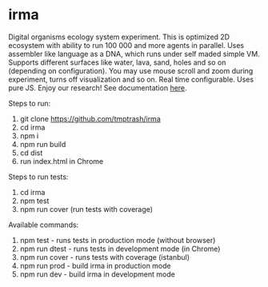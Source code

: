 # irma
Digital organisms ecology system experiment. This is optimized 2D ecosystem with ability to run 100 000 and more agents in parallel. Uses assembler like language as a DNA, which runs under self maded simple VM. Supports different surfaces like water, lava, sand, holes and so on (depending on configuration). You may use mouse scroll and zoom during experiment, turns off visualization and so on. Real time configurable. Uses pure JS. Enjoy our research! See documentation [here](https://docs.google.com/document/d/1qTz61YHFw17TLQeiHPI_xKHCWmP0st1fFukv4d9k460).

Steps to run:
1. git clone https://github.com/tmptrash/irma
2. cd irma
3. npm i
4. npm run build
5. cd dist
6. run index.html in Chrome

Steps to run tests:
1. cd irma
2. npm test
3. npm run cover (run tests with coverage)

Available commands:
1. npm test      - runs tests in production mode (without browser)
2. npm run dtest - runs tests in development mode (in Chrome)
3. npm run cover - runs tests with coverage (istanbul)
4. npm run prod  - build irma in production mode
4. npm run dev   - build irma in development mode